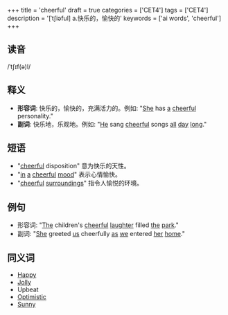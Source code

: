 +++
title = 'cheerful'
draft = true
categories = ['CET4']
tags = ['CET4']
description = '[ˈt∫iəful] a.快乐的，愉快的'
keywords = ['ai words', 'cheerful']
+++

## 读音
/ˈtʃɪf(ə)l/

## 释义
- **形容词**: 快乐的，愉快的，充满活力的。例如: "[She](/zh/post/she/) has [a](/zh/post/a/) [cheerful](/zh/post/cheerful/) personality."
- **副词**: 快乐地，乐观地。例如: "[He](/zh/post/he/) sang [cheerful](/zh/post/cheerful/) songs [all](/zh/post/all/) [day](/zh/post/day/) [long](/zh/post/long/)."

## 短语
- "[cheerful](/zh/post/cheerful/) disposition" 意为快乐的天性。
- "[in](/zh/post/in/) [a](/zh/post/a/) [cheerful](/zh/post/cheerful/) [mood](/zh/post/mood/)" 表示心情愉快。
- "[cheerful](/zh/post/cheerful/) [surroundings](/zh/post/surroundings/)" 指令人愉悦的环境。

## 例句
- 形容词: "[The](/zh/post/the/) children's [cheerful](/zh/post/cheerful/) [laughter](/zh/post/laughter/) filled [the](/zh/post/the/) [park](/zh/post/park/)."
- 副词: "[She](/zh/post/she/) greeted [us](/zh/post/us/) cheerfully [as](/zh/post/as/) [we](/zh/post/we/) entered [her](/zh/post/her/) [home](/zh/post/home/)."

## 同义词
- [Happy](/zh/post/happy/)
- [Jolly](/zh/post/jolly/)
- Upbeat
- [Optimistic](/zh/post/optimistic/)
- [Sunny](/zh/post/sunny/)
